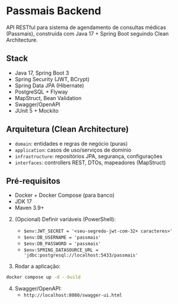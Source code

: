 # Passmais Backend

API RESTful para sistema de agendamento de consultas médicas (Passmais), construída com Java 17 + Spring Boot seguindo Clean Architecture.

## Stack
- Java 17, Spring Boot 3
- Spring Security (JWT, BCrypt)
- Spring Data JPA (Hibernate)
- PostgreSQL + Flyway
- MapStruct, Bean Validation
- Swagger/OpenAPI
- JUnit 5 + Mockito

## Arquitetura (Clean Architecture)
- `domain`: entidades e regras de negócio (puras)
- `application`: casos de uso/serviços de domínio
- `infrastructure`: repositórios JPA, segurança, configurações
- `interfaces`: controllers REST, DTOs, mapeadores (MapStruct)

## Pré‑requisitos
- Docker + Docker Compose (para banco)
- JDK 17
- Maven 3.9+

2) (Opcional) Definir variáveis (PowerShell):
   - `$env:JWT_SECRET = '<seu-segredo-jwt-com-32+ caracteres>'`
   - `$env:DB_USERNAME = 'passmais'`
   - `$env:DB_PASSWORD = 'passmais'`
   - `$env:SPRING_DATASOURCE_URL = 'jdbc:postgresql://localhost:5433/passmais'`

3) Rodar a aplicação:
```bash
docker compose up -d --build
```

4) Swagger/OpenAPI:
   - `http://localhost:8080/swagger-ui.html`

